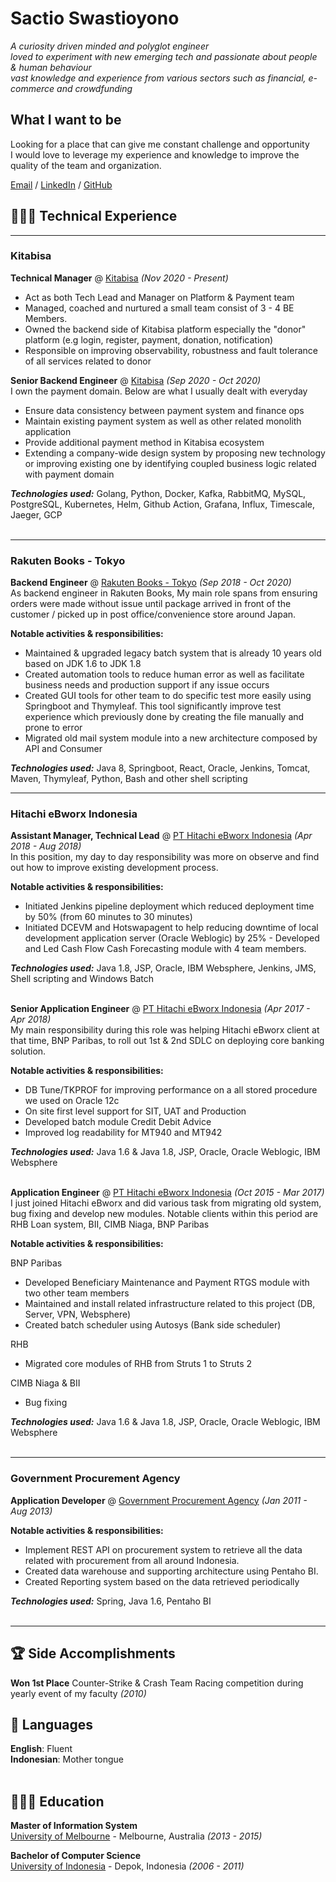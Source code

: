 # Sactio Swastioyono

_A curiosity driven minded and polyglot engineer_
<br> _loved to experiment with new emerging tech and passionate about people & human behaviour_
<br> _vast knowledge and experience from various sectors such as financial, e-commerce and crowdfunding_ <br>

## What I want to be
Looking for a place that can give me constant challenge and opportunity <br>
I would love to leverage my experience and knowledge to improve the quality of the team and organization.

[Email](mailto:email.tyo@gmail.com) / [LinkedIn](https://www.linkedin.com/in/sactio-swastioyono/)
/ [GitHub](https://github.com/sswastioyono18/)

## 👩🏼‍💻 Technical Experience

<hr>
<h3>Kitabisa </h3>

**Technical Manager** @ [Kitabisa](https://kitabisa.com/) _(Nov 2020 - Present)_ <br>
- Act as both Tech Lead and Manager on Platform & Payment team
- Managed, coached and nurtured a small team consist of 3 - 4 BE Members. 
- Owned the backend side of Kitabisa platform especially the "donor" platform (e.g login, register, payment, donation, notification)
- Responsible on improving observability, robustness and fault tolerance of all services related to donor


**Senior Backend Engineer** @ [Kitabisa](https://kitabisa.com/) _(Sep 2020 - Oct 2020)_ <br>
I own the payment domain. Below are what I usually dealt with everyday 
- Ensure data consistency between payment system and finance ops 
- Maintain existing payment system as well as other related monolith application
- Provide additional payment method in Kitabisa ecosystem
- Extending a company-wide design system by proposing new technology or improving existing one by identifying coupled
  business logic related with payment domain

**_Technologies used:_** Golang, Python, Docker, Kafka, RabbitMQ, MySQL, PostgreSQL, Kubernetes, Helm, Github Action, Grafana,
  Influx, Timescale, Jaeger, GCP
  <br><br>


<hr>
<h3> Rakuten Books - Tokyo </h3>

**Backend Engineer** @ [Rakuten Books - Tokyo](https://books.rakuten.co.jp/) _(Sep 2018 - Oct 2020)_ <br>
As backend engineer in Rakuten Books, My main role spans from ensuring orders were made without issue until package arrived in
front of the customer / picked up in post office/convenience store around Japan.

<b> Notable activities & responsibilities:</b>

- Maintained & upgraded legacy batch system that is already 10 years old based on JDK 1.6 to JDK 1.8
- Created automation tools to reduce human error as well as facilitate business needs and production support if any
  issue occurs
- Created GUI tools for other team to do specific test more easily using Springboot and Thymyleaf. This tool
  significantly improve test experience which previously done by creating the file manually and prone to error
- Migrated old mail system module into a new architecture composed by API and Consumer  

**_Technologies used:_** Java 8, Springboot, React, Oracle, Jenkins, Tomcat, Maven, Thymyleaf, Python, Bash and other shell scripting


<hr>
<h3> Hitachi eBworx Indonesia </h3>

**Assistant Manager, Technical Lead** @ [PT Hitachi eBworx Indonesia](http://www.hitachi-ebworx.com/) _(Apr 2018 - Aug
2018)_ <br>
In this position, my day to day responsibility was more on observe and find out how to improve existing development
process.

<b> Notable activities & responsibilities:</b>

- Initiated Jenkins pipeline deployment which reduced deployment time by 50% (from 60 minutes to 30 minutes)
- Initiated DCEVM and Hotswapagent to help reducing downtime of local development application server (Oracle Weblogic)
by 25% - Developed and Led Cash Flow Cash Forecasting module with 4 team members. 

**_Technologies used:_** Java 1.8, JSP, Oracle, IBM Websphere, Jenkins, JMS, Shell scripting and Windows Batch
<br><br>


**Senior Application Engineer** @ [PT Hitachi eBworx Indonesia](http://www.hitachi-ebworx.com/) _(Apr 2017 - Apr
2018)_ <br>
My main responsibility during this role was helping Hitachi eBworx client at that time, BNP Paribas, to roll out 1st & 2nd SDLC on deploying core banking solution.

<b> Notable activities & responsibilities:</b>

- DB Tune/TKPROF for improving performance on a all stored procedure we used on Oracle 12c
- On site first level support for SIT, UAT and Production
- Developed batch module Credit Debit Advice
- Improved log readability for MT940 and
  MT942

**_Technologies used:_** Java 1.6 & Java 1.8, JSP, Oracle, Oracle Weblogic, IBM Websphere
  <br><br>
  

**Application Engineer** @ [PT Hitachi eBworx Indonesia](http://www.hitachi-ebworx.com/) _(Oct 2015 - Mar
2017)_ <br>
I just joined Hitachi eBworx and did various task from migrating old system, bug fixing and develop new modules. Notable clients within this period are RHB Loan system, BII, CIMB Niaga, BNP Paribas 

<b> Notable activities & responsibilities:</b>

BNP Paribas
- Developed Beneficiary Maintenance and Payment RTGS module with two other team members
- Maintained and install related infrastructure related to this project (DB, Server, VPN, Websphere)
- Created batch scheduler using Autosys (Bank side scheduler)
  
RHB
- Migrated core modules of RHB from Struts 1 to Struts 2

CIMB Niaga & BII
- Bug fixing
  

**_Technologies used:_** Java 1.6 & Java 1.8, JSP, Oracle, Oracle Weblogic, IBM Websphere
  <br><br>

<hr>
<h3>Government Procurement Agency</h3>

**Application Developer** @ [Government Procurement Agency](http://www.lkpp.go.id/v3/) _(Jan 2011 - Aug 2013)_ <br>

<b> Notable activities & responsibilities:</b>

- Implement REST API on procurement system to retrieve all the data related with procurement from all around Indonesia.
- Created data warehouse and supporting architecture using Pentaho BI.
- Created Reporting system based on the data retrieved periodically


**_Technologies used:_** Spring, Java 1.6, Pentaho BI
<br><br>


<hr> 

## 🏆 Side Accomplishments

**Won 1st Place** Counter-Strike & Crash Team Racing competition during yearly event of my faculty _(2010)_ <br>

## 💬 Languages

**English**: Fluent <br>
**Indonesian**: Mother tongue
<br><br>

## 👩🏼‍🎓 Education

**Master of Information System** <br>
[University of Melbourne](https://www.unimelb.edu.au/) - Melbourne, Australia _(2013 - 2015)_

**Bachelor of Computer Science** <br>
[University of Indonesia](https://www.ui.ac.id/en/) - Depok, Indonesia _(2006 - 2011)_
